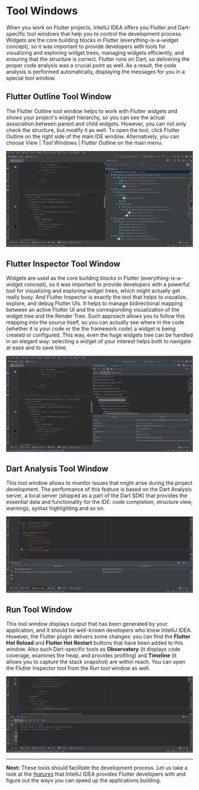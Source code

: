 # Tool Windows

When you work on Flutter projects, IntelliJ IDEA offers you Flutter and Dart-specific tool windows that help you to control the 
development process. Widgets are the core building blocks in Flutter (everything-is-a-widget concept), so it was important to provide 
developers with tools for visualizing and exploring widget trees, managing widgets efficiently, and ensuring that the structure is 
correct. Flutter runs on Dart, so delivering the proper code analysis was a crucial point as well. As a result, the code analysis is 
performed automatically, displaying the messages for you in a special tool window.

## Flutter Outline Tool Window

The Flutter Outline tool window helps to work with Flutter widgets and shows your project's widget hierarchy, so you can see the actual 
association between parent and child widgets. However, you can not only check the structure, but modify it as well. To open the 
tool, click Flutter Outline on the right side of the main IDE window. Alternatively, you can choose View | Tool Windows | Flutter Outline 
on the main menu.
<p align="center">
<img src="https://github.com/straw-wave/draft/blob/master/img_final/2_outline_tool_window.png" alt="Outline Tool Window"/>
</p>


## Flutter Inspector Tool Window 

Widgets are used as the core building blocks in Flutter (everything-is-a-widget concept), so it was important to provide developers with 
a powerful tool for visualizing and exploring widget trees, which might actually get really busy. And Flutter Inspector is exactly the 
tool that helps to visualize, explore, and debug Flutter UIs. It helps to manage bidirectional mapping between an active Flutter UI and 
the corresponding visualization of the widget tree and the Render Tree. Such approach allows you to follow this mapping into the source 
itself, so you can actually see where in the code (whether it is your code or the the framework code) a widget is being created or 
configured. This way, even the huge widgets tree can be handled in an elegant way: selecting a widget of your interest helps both to 
navigate at ease and to save time.
<p align="center">
<img src="https://github.com/straw-wave/draft/blob/master/img_final/2_inspector_tool_window.png" alt="Inspector Tool Window"/>
</p>

## Dart Analysis Tool Window

This tool window allows to monitor issues that might arise during the project development. The performance of this feature is based on 
the Dart Analysis server, a local server (shipped as a part of the Dart SDK) that provides the essential data and functionality for the
IDE: code completion, structure view, warnings, syntax highlighting and so on.
<p align="center">
<img src="https://github.com/straw-wave/draft/blob/master/img_final/2_dart_analysis_tool_window.png" alt="Dart Analysis Tool Window"/>
</p>

## Run Tool Window

This tool window displays output that has been generated by your application, and it should be well-known developers who know 
IntelliJ IDEA. However, the Flutter plugin delivers some changes: you can find the **Flutter Hot Reload** and **Flutter Hot Restart** 
buttons that have been added to this window. Also such Dart-specific tools as **Observatory** (it displays code coverage, examines the 
heap, and provides profiling) and **Timeline** (it allows you to capture the stack snapshot) are within reach. You can open the Flutter 
Inspector tool from the Run tool window as well.
<p align="center">
<img src="https://github.com/straw-wave/draft/blob/master/img_final/2_run_tool_window_2.png" alt="Run Tool Window"/>
</p>

---

**Next:** These tools should facilitate the development process. Let us take a look at the [features](https://github.com/straw-wave/draft/blob/master/content/working-on-flutter-code.md) that IntelliJ IDEA provides Flutter developers with and figure out the ways you can speed up the applications building.

